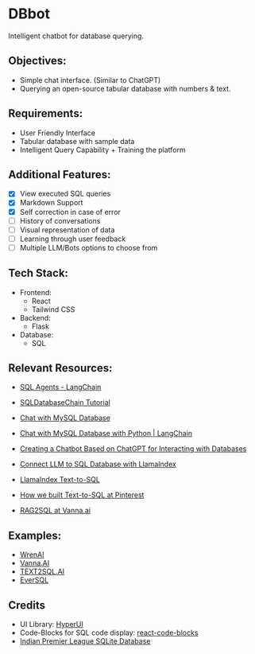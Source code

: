 # DBbot

Intelligent chatbot for database querying.

## Objectives:
- Simple chat interface. (Similar to ChatGPT)
- Querying an open-source tabular database with numbers & text.

## Requirements:
- User Friendly Interface
- Tabular database with sample data
- Intelligent Query Capability + Training the platform

## Additional Features:
- [x] View executed SQL queries
- [x] Markdown Support
- [x] Self correction in case of error
- [ ] History of conversations
- [ ] Visual representation of data
- [ ] Learning through user feedback
- [ ] Multiple LLM/Bots options to choose from

## Tech Stack:
- Frontend:
    - React
    - Tailwind CSS
- Backend:
    - Flask
- Database:
    - SQL

## Relevant Resources:
- [SQL Agents - LangChain](https://python.langchain.com/v0.1/docs/use_cases/sql/agents/)

- [SQLDatabaseChain Tutorial](https://github.com/bhattbhavesh91/langchain-crashcourse/blob/main/sql-agent-notebook.ipynb)

- [Chat with MySQL Database](https://youtu.be/YqqRkuizNN4?si=6dNIEt4oitMyUqGs)

- [Chat with MySQL Database with Python | LangChain](https://youtu.be/9ccl1_Wu24Q?si=WhOcMZIyIpMH6K5g)

- [Creating a Chatbot Based on ChatGPT for Interacting with Databases](https://www.clearpeaks.com/creating-a-chatbot-based-on-chatgpt-for-interacting-with-databases/)

- [Connect LLM to SQL Database with LlamaIndex](https://www.restack.io/docs/llamaindex-knowledge-connect-llm-to-sql-database-llamaindex#clvn95w410eznhjp2nj57343t)

- [LlamaIndex Text-to-SQL](https://colab.research.google.com/github/jerryjliu/llama_index/blob/main/docs/docs/examples/index_structs/struct_indices/SQLIndexDemo.ipynb#scrollTo=1c09089a-6bcd-48db-8120-a84c8da3f82e)

- [How we built Text-to-SQL at Pinterest](https://medium.com/pinterest-engineering/how-we-built-text-to-sql-at-pinterest-30bad30dabff)

- [RAG2SQL at Vanna.ai ](https://angelina-yang.medium.com/no-more-text2sql-its-now-rag2sql-760742c78b80)

## Examples:
- [WrenAI](https://www.getwren.ai/)
- [Vanna.AI](https://vanna.ai/)
- [TEXT2SQL.AI](https://www.text2sql.ai/)
- [EverSQL](https://www.eversql.com/text-to-sql/)

## Credits
- UI Library: [HyperUI](https://www.hyperui.dev/)
- Code-Blocks for SQL code display: [react-code-blocks](https://github.com/rajinwonderland/react-code-blocks)
- [Indian Premier League SQLite Database](https://www.kaggle.com/datasets/harsha547/ipldatabase)